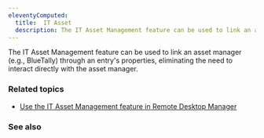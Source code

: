 ```yaml
---
eleventyComputed:
  title:  IT Asset
  description: The IT Asset Management feature can be used to link an asset manager (e.g., BlueTally) through an entry's properties.
---
```


The IT Asset Management feature can be used to link an asset manager (e.g., BlueTally) through an entry's properties, eliminating the need to interact directly with the asset manager. 

### Related topics  

* [Use the IT Asset Management feature in Remote Desktop Manager](https://docs.devolutions.net/kb/remote-desktop-manager/how-to-articles/it-asset-management/)

### See also  